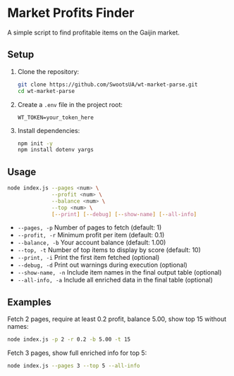 # Market Profits Finder

A simple script to find profitable items on the Gaijin market.

## Setup

1. Clone the repository:

   ```bash
   git clone https://github.com/SwootsUA/wt-market-parse.git
   cd wt-market-parse
   ```
2. Create a `.env` file in the project root:

    ```dotenv
    WT_TOKEN=your_token_here
    ```

3. Install dependencies:

    ```bash
    npm init -y
    npm install dotenv yargs
    ```

## Usage

```bash
node index.js --pages <num> \
              --profit <num> \
              --balance <num> \
              --top <num> \
              [--print] [--debug] [--show-name] [--all-info]
```

-   `--pages, -p` Number of pages to fetch (default: 1)
-   `--profit, -r` Minimum profit per item (default: 0.1)
-   `--balance, -b` Your account balance (default: 1.00)
-   `--top, -t` Number of top items to display by score (default: 10)
-   `--print, -i` Print the first item fetched (optional)
-   `--debug, -d` Print out warnings during execution (optional)
-   `--show-name, -n` Include item names in the final output table (optional)
-   `--all-info, -a` Include all enriched data in the final table (optional)

## Examples

Fetch 2 pages, require at least 0.2 profit, balance 5.00, show top 15 without names:

```bash
node index.js -p 2 -r 0.2 -b 5.00 -t 15
```

Fetch 3 pages, show full enriched info for top 5:

```bash
node index.js --pages 3 --top 5 --all-info
```
